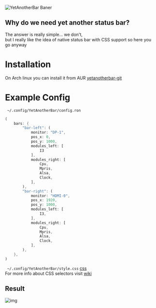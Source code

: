 ![YetAnotherBar Baner](https://i.imgur.com/jqUkGuA.png)

## Why do we need yet another status bar?
The answer is really simple... we don't,  
but I really like the idea of native status bar with CSS support so here you go anyway

# Installation
On Arch linux you can install it from AUR [yetanotherbar-git](https://aur.archlinux.org/packages/yetanotherbar-git)

# Example Config
`` ~/.config/YetAnotherBar/config.ron``
```rust
(
	bars: {
		"bar-left": (
			monitor: "DP-1",
			pos_x: 0,
			pos_y: 1000,
			modules_left: [
                I3
            ],
			modules_right: [
				Cpu,
				Mpris,
				Alsa,
				Clock,
			],
		),
		"bar-right": (
			monitor: "HDMI-0",
			pos_x: 1920,
			pos_y: 1000,
			modules_left: [
				I3,
			],
			modules_right: [
				Cpu,
				Mpris,
				Alsa,
				Clock,		   
			],
		),
	},
)
```
`` ~/.config/YetAnotherBar/style.css`` [css](https://github.com/PolyMeilex/YetAnotherBar/blob/master/src/style.css)  
For more info about CSS selectors visit [wiki](https://github.com/PolyMeilex/YetAnotherBar/wiki)
## Result
![img](https://i.imgur.com/GJ71oye.png)
